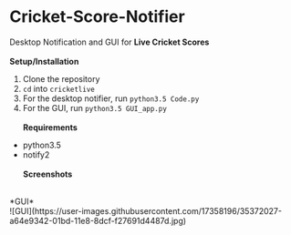 # Cricket-Score-Notifier
Desktop Notification and GUI for **Live Cricket Scores**
<br><br>
**Setup/Installation**
1. Clone the repository
2. `cd` into `cricketlive`
3. For the desktop notifier, run `python3.5 Code.py`
4. For the GUI, run `python3.5 GUI_app.py`
<br><br>
**Requirements**
* python3.5
* notify2
<br><br>
**Screenshots**
<br>
*GUI*
<br>
![GUI](https://user-images.githubusercontent.com/17358196/35372027-a64e9342-01bd-11e8-8dcf-f27691d4487d.jpg)